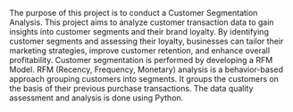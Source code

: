 The purpose of this project is to conduct a Customer Segmentation Analysis. This project aims to analyze customer transaction data to gain insights into customer segments and their brand loyalty. By identifying customer segments and assessing their loyalty, businesses can tailor their marketing strategies, improve customer retention, and enhance overall profitability. Customer segmentation is performed by developing a RFM Model. RFM (Recency, Frequency, Monetary) analysis is a behavior-based approach grouping customers into segments. It groups the customers on the basis of their previous purchase transactions. The data quality assessment and analysis is done using Python.
